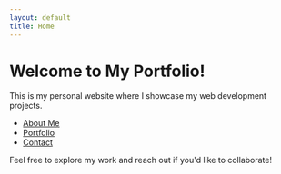 ```yaml
---
layout: default
title: Home
---
```


# Welcome to My Portfolio!

This is my personal website where I showcase my web development projects.

- [About Me](/about)
- [Portfolio](/project.md)
- [Contact](/contact.md)

Feel free to explore my work and reach out if you'd like to collaborate!
